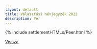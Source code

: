 ```yaml
---
layout: default
title: Választási névjegyzék 2022
description: Pér
---
```


{% include settlementHTMLs/Peer.html %}

[Vissza](./)